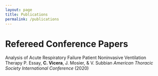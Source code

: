 ```yaml
---
layout: page
title: Publications
permalink: /publications
---
```


# Refereed Conference Papers
Analysis of Acute Respiratory Failure Patient Noninvasive Ventilation Therapy
    P. Essay, **C. Vicera**, J. Mosier, & V. Subbian
    *American Thoracic Society International Conference* (2020)
